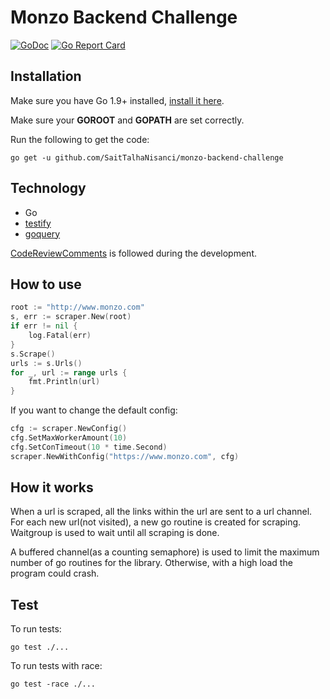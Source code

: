 # Monzo Backend Challenge
[![GoDoc](https://godoc.org/github.com/SaitTalhaNisanci/monzo-backend-challenge?status.svg)](https://godoc.org/github.com/SaitTalhaNisanci/monzo-backend-challenge)
[![Go Report Card](https://goreportcard.com/badge/github.com/SaitTalhaNisanci/monzo-backend-challenge)](https://goreportcard.com/report/github.com/SaitTalhaNisanci/monzo-backend-challenge)

## Installation 

Make sure you have Go 1.9+ installed, [install it here](https://golang.org/doc/install).

Make sure your **GOROOT** and **GOPATH** are set correctly.

Run the following to get the code:

```
go get -u github.com/SaitTalhaNisanci/monzo-backend-challenge
```

## Technology

- Go
- [testify](https://github.com/stretchr/testify)
- [goquery](https://github.com/PuerkitoBio/goquery) 

[CodeReviewComments](https://github.com/golang/go/wiki/CodeReviewComments) is followed 
during the development.


## How to use

```go
root := "http://www.monzo.com"
s, err := scraper.New(root)
if err != nil {
    log.Fatal(err)
}
s.Scrape()
urls := s.Urls()
for _, url := range urls {
    fmt.Println(url)
}

```

If you want to change the default config:

```go
cfg := scraper.NewConfig()
cfg.SetMaxWorkerAmount(10)
cfg.SetConTimeout(10 * time.Second)
scraper.NewWithConfig("https://www.monzo.com", cfg)
```

## How it works

When a url is scraped, all the links within the url are sent to
a url channel. For each new url(not visited), a new go routine is
created for scraping. Waitgroup is used to wait until all scraping 
is done.

A buffered channel(as a counting semaphore) is used to limit the maximum
number of go routines for the library. Otherwise, with a high load
the program could crash.

## Test

To run tests:
```
go test ./...
```

To run tests with race:

```
go test -race ./...
``` 
 
